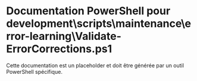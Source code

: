 # Documentation PowerShell pour development\scripts\maintenance\error-learning\Validate-ErrorCorrections.ps1

Cette documentation est un placeholder et doit être générée par un outil PowerShell spécifique.
